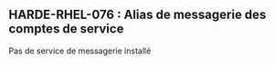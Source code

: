 ## HARDE-RHEL-076 : Alias de messagerie des comptes de service

Pas de service de messagerie installé

